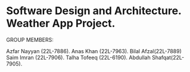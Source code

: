 # Software Design and Architecture. Weather App Project.

GROUP MEMBERS: 

Azfar Nayyan (22L-7886).
Anas Khan (22L-7963).
Bilal Afzal(22L-7889)
Saim Imran (22L-7906).
Talha Tofeeq (22L-6190).
Abdullah Shafqat(22L-7905).
